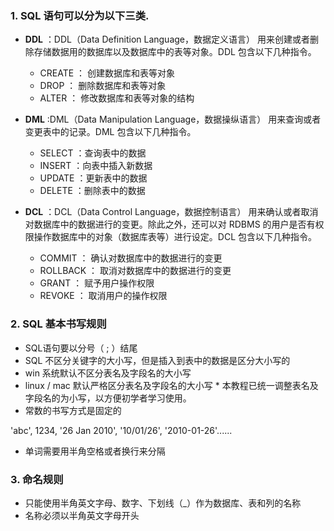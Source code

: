 ### 1. SQL 语句可以分为以下三类.

- **DDL** ：DDL（Data Definition Language，数据定义语言） 用来创建或者删除存储数据用的数据库以及数据库中的表等对象。DDL 包含以下几种指令。

    - CREATE ： 创建数据库和表等对象
    - DROP ： 删除数据库和表等对象
    - ALTER ： 修改数据库和表等对象的结构

- **DML** :DML（Data Manipulation Language，数据操纵语言） 用来查询或者变更表中的记录。DML 包含以下几种指令。

    - SELECT ：查询表中的数据
    - INSERT ：向表中插入新数据
    - UPDATE ：更新表中的数据
    - DELETE ：删除表中的数据

- **DCL** ：DCL（Data Control Language，数据控制语言） 用来确认或者取消对数据库中的数据进行的变更。除此之外，还可以对 RDBMS 的用户是否有权限操作数据库中的对象（数据库表等）进行设定。DCL 包含以下几种指令。

    - COMMIT ： 确认对数据库中的数据进行的变更
    - ROLLBACK ： 取消对数据库中的数据进行的变更
    - GRANT ： 赋予用户操作权限
    - REVOKE ： 取消用户的操作权限
    
### 2. SQL 基本书写规则

* SQL语句要以分号（ ; ）结尾
* SQL 不区分关键字的大小写，但是插入到表中的数据是区分大小写的
* win 系统默认不区分表名及字段名的大小写
* linux / mac 默认严格区分表名及字段名的大小写
            * 本教程已统一调整表名及字段名的为小写，以方便初学者学习使用。
* 常数的书写方式是固定的

'abc', 1234, '26 Jan 2010', '10/01/26', '2010-01-26'......

* 单词需要用半角空格或者换行来分隔

### 3. 命名规则

* 只能使用半角英文字母、数字、下划线（_）作为数据库、表和列的名称
* 名称必须以半角英文字母开头


